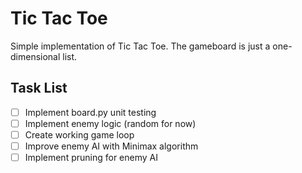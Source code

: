 # Tic Tac Toe

Simple implementation of Tic Tac Toe. The gameboard is just a one-dimensional list. 

## Task List
- [ ] Implement board.py unit testing  
- [ ] Implement enemy logic (random for now) 
- [ ] Create working game loop  
- [ ] Improve enemy AI with Minimax algorithm 
- [ ] Implement pruning for enemy AI 